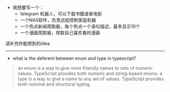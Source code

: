 - 我想要写一个：
    - telegram 机器人，可以下载书籍或者电影
    - 一个NAS软件，负责远程控制家庭机器
    - 一个热点新闻爬取器，每个热点一个语句描述，最多显示10个
    - 一个漫画爬取器，爬取自己喜欢看的漫画

请补充你能想到的idea

---

- what is the deferent between enum and type in typescript?
> an enum is a way to give more friendly names to sets of numeric values. TypeScript provides both numeric and string-based enums.
a type is a way to give a name to any set of values. TypeScript provides both nominal and structural typing.